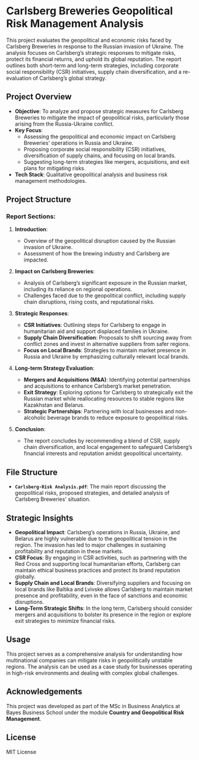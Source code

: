 # Carlsberg Breweries Geopolitical Risk Management Analysis

This project evaluates the geopolitical and economic risks faced by Carlsberg Breweries in response to the Russian invasion of Ukraine. The analysis focuses on Carlsberg’s strategic responses to mitigate risks, protect its financial returns, and uphold its global reputation. The report outlines both short-term and long-term strategies, including corporate social responsibility (CSR) initiatives, supply chain diversification, and a re-evaluation of Carlsberg’s global strategy.

## Project Overview

- **Objective**: To analyze and propose strategic measures for Carlsberg Breweries to mitigate the impact of geopolitical risks, particularly those arising from the Russia-Ukraine conflict.
- **Key Focus**:
  - Assessing the geopolitical and economic impact on Carlsberg Breweries' operations in Russia and Ukraine.
  - Proposing corporate social responsibility (CSR) initiatives, diversification of supply chains, and focusing on local brands.
  - Suggesting long-term strategies like mergers, acquisitions, and exit plans for mitigating risks.
- **Tech Stack**: Qualitative geopolitical analysis and business risk management methodologies.

## Project Structure

### Report Sections:
1. **Introduction**:
   - Overview of the geopolitical disruption caused by the Russian invasion of Ukraine.
   - Assessment of how the brewing industry and Carlsberg are impacted.
   
2. **Impact on Carlsberg Breweries**:
   - Analysis of Carlsberg’s significant exposure in the Russian market, including its reliance on regional operations.
   - Challenges faced due to the geopolitical conflict, including supply chain disruptions, rising costs, and reputational risks.
   
3. **Strategic Responses**:
   - **CSR Initiatives**: Outlining steps for Carlsberg to engage in humanitarian aid and support displaced families in Ukraine.
   - **Supply Chain Diversification**: Proposals to shift sourcing away from conflict zones and invest in alternative suppliers from safer regions.
   - **Focus on Local Brands**: Strategies to maintain market presence in Russia and Ukraine by emphasizing culturally relevant local brands.
   
4. **Long-term Strategy Evaluation**:
   - **Mergers and Acquisitions (M&A)**: Identifying potential partnerships and acquisitions to enhance Carlsberg’s market penetration.
   - **Exit Strategy**: Exploring options for Carlsberg to strategically exit the Russian market while reallocating resources to stable regions like Kazakhstan and Belarus.
   - **Strategic Partnerships**: Partnering with local businesses and non-alcoholic beverage brands to reduce exposure to geopolitical risks.
   
5. **Conclusion**:
   - The report concludes by recommending a blend of CSR, supply chain diversification, and local engagement to safeguard Carlsberg’s financial interests and reputation amidst geopolitical uncertainty.

## File Structure

- **`Carlsberg-Risk Analysis.pdf`**: The main report discussing the geopolitical risks, proposed strategies, and detailed analysis of Carlsberg Breweries' situation.

## Strategic Insights

- **Geopolitical Impact**: Carlsberg’s operations in Russia, Ukraine, and Belarus are highly vulnerable due to the geopolitical tension in the region. The invasion has led to major challenges in sustaining profitability and reputation in these markets.
- **CSR Focus**: By engaging in CSR activities, such as partnering with the Red Cross and supporting local humanitarian efforts, Carlsberg can maintain ethical business practices and protect its brand reputation globally.
- **Supply Chain and Local Brands**: Diversifying suppliers and focusing on local brands like Baltika and Lvivske allows Carlsberg to maintain market presence and profitability, even in the face of sanctions and economic disruptions.
- **Long-Term Strategic Shifts**: In the long term, Carlsberg should consider mergers and acquisitions to bolster its presence in the region or explore exit strategies to minimize financial risks.

## Usage

This project serves as a comprehensive analysis for understanding how multinational companies can mitigate risks in geopolitically unstable regions. The analysis can be used as a case study for businesses operating in high-risk environments and dealing with complex global challenges.

## Acknowledgements

This project was developed as part of the MSc in Business Analytics at Bayes Business School under the module **Country and Geopolitical Risk Management**.

## License

MIT License
